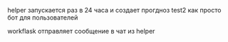 helper запускается раз в 24 часа и создает прогдноз
test2 как просто бот для пользователей

workflask отправляет сообщение в чат из helper
